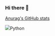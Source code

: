 ### Hi there 👋

<!--
**chaesc1/chaesc1** is a ✨ _special_ ✨ repository because its `README.md` (this file) appears on your GitHub profile.

Here are some ideas to get you started:

- 🔭 I’m currently working on ...
- 🌱 I’m currently learning ...
- 👯 I’m looking to collaborate on ...
- 🤔 I’m looking for help with ...
- 💬 Ask me about ...
- 📫 How to reach me: ...
- 😄 Pronouns: ...
- ⚡ Fun fact: ...
-->
[Anurag's GitHub stats](https://github-readme-stats.vercel.app/api?username=chaesc1&show_icons=true&theme=radical)

<img src="https://img.shields.io/badge/Python-133112?style=flat-square&logo=simpleicons에서_아이콘이름&logoColor=white"/>Python</a> 
